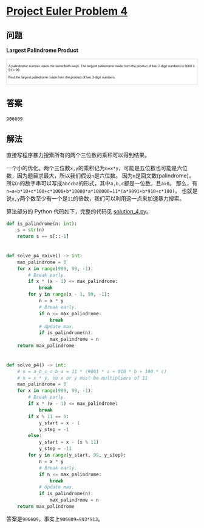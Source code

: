 # [Project Euler Problem 4](https://projecteuler.net/problem=4)

## 问题

**Largest Palindrome Product**

![题目截图](../images/problem_4.png)

## 答案

`906609`

## 解法

直接写程序暴力搜索所有的两个三位数的乘积可以得到结果。

一个小的优化。两个三位数`x,y`的乘积记为`n=x*y`，可能是五位数也可能是六位数，因为题目求最大，所以我们假设`n`是六位数。
因为`n`是回文数(palindrome)，所以`n`的数字串可以写成`abccba`的形式，其中`a,b,c`都是一位数，且`a>0`。
那么，有`n=a+b*10+c*100+c*1000+b*10000*a*100000=11*(a*9091+b*910+c*100)`，
也就是说`x,y`两个数至少有一个是`11`的倍数，我们可以利用这一点来加速暴力搜索。

算法部分的 Python 代码如下，完整的代码见 [solution_4.py](../solutions/solution_4.py)。

```python
def is_palindrome(n: int):
    s = str(n)
    return s == s[::-1]


def solve_p4_naive() -> int:
    max_palindrome = 0
    for x in range(999, 99, -1):
        # Break early.
        if x * (x - 1) <= max_palindrome:
            break
        for y in range(x - 1, 99, -1):
            n = x * y
            # Break early.
            if n <= max_palindrome:
                break
            # Update max.
            if is_palindrome(n):
                max_palindrome = n
    return max_palindrome


def solve_p4() -> int:
    # n = a_b_c_c_b_a = 11 * (9091 * a + 910 * b + 100 * c)
    # n = x * y, so x or y must be multipliers of 11
    max_palindrome = 0
    for x in range(999, 99, -1):
        # Break early.
        if x * (x - 1) <= max_palindrome:
            break
        if x % 11 == 0:
            y_start = x - 1
            y_step = -1
        else:
            y_start = x - (x % 11)
            y_step = -11
        for y in range(y_start, 99, y_step):
            n = x * y
            # Break early.
            if n <= max_palindrome:
                break
            # Update max.
            if is_palindrome(n):
                max_palindrome = n
    return max_palindrome
```

答案是`906609`，事实上`906609=993*913`。
